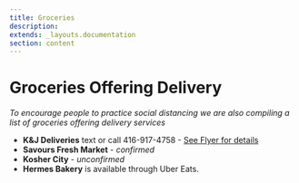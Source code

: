 ```yaml
---
title: Groceries 
description: 
extends: _layouts.documentation
section: content
---
```


# Groceries Offering Delivery

_To encourage people to practice social distancing we are also compiling a list of groceries offering delivery services_

* **K&J Deliveries** text or call 416-917-4758  - <a href="/assets/img/kj-deliveries.jpeg" target="_blank">See Flyer for details</a>
* **Savours Fresh Market** - _confirmed_
* **Kosher City**  - _unconfirmed_
* **Hermes Bakery** is available through Uber Eats.
